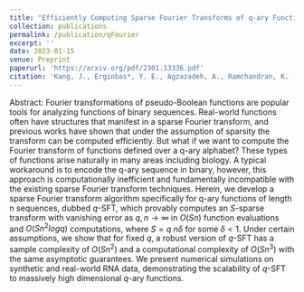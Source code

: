 ```yaml
---
title: "Efficiently Computing Sparse Fourier Transforms of q-ary Functions"
collection: publications
permalink: /publication/qFourier
excerpt: ''
date: 2023-01-15
venue: Preprint
paperurl: 'https://arxiv.org/pdf/2301.13336.pdf'
citation: 'Kang, J., Erginbas*, Y. E., Agzazadeh, A., Ramchandran, K. (2023). &quot;Efficiently Computing Sparse Fourier Transforms of q-ary Functions&quot;.'
---
```


Abstract: Fourier transformations of pseudo-Boolean functions are popular tools for analyzing functions of
binary sequences. Real-world functions often have structures that manifest in a sparse Fourier transform,
and previous works have shown that under the assumption of sparsity the transform can be computed
efficiently. But what if we want to compute the Fourier transform of functions defined over a q-ary
alphabet? These types of functions arise naturally in many areas including biology. A typical workaround
is to encode the q-ary sequence in binary, however, this approach is computationally inefficient and
fundamentally incompatible with the existing sparse Fourier transform techniques. Herein, we develop
a sparse Fourier transform algorithm specifically for q-ary functions of length n sequences, dubbed
$q$-SFT, which provably computes an $S$-sparse transform with vanishing error as $q,n \rightarrow \infty$ in $O(Sn)$
function evaluations and $O(Sn^2 log q)$ computations, where $S = q$
$n\delta$ for some $\delta < 1$. Under certain
assumptions, we show that for fixed $q$, a robust version of $q$-SFT has a sample complexity of $O(Sn^2)$
and a computational complexity of $O(Sn^3)$ with the same asymptotic guarantees. We present numerical
simulations on synthetic and real-world RNA data, demonstrating the scalability of $q$-SFT to massively
high dimensional $q$-ary functions.
